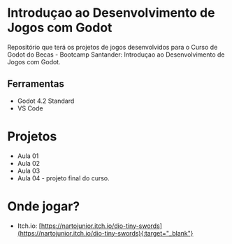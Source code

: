 # Introduçao ao Desenvolvimento de Jogos com Godot

Repositório que terá os projetos de jogos desenvolvidos para o Curso de Godot do Becas - Bootcamp Santander: Introduçao ao Desenvolvimento de Jogos com Godot.


## Ferramentas

* Godot 4.2 Standard
* VS Code

# Projetos

* Aula 01
* Aula 02
* Aula 03
* Aula 04 - projeto final do curso.

# Onde jogar?

* Itch.io: [https://nartojunior.itch.io/dio-tiny-swords](https://nartojunior.itch.io/dio-tiny-swords){:target="_blank"} 
